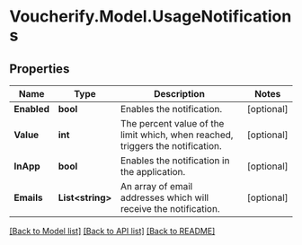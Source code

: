 # Voucherify.Model.UsageNotifications

## Properties

Name | Type | Description | Notes
------------ | ------------- | ------------- | -------------
**Enabled** | **bool** | Enables the notification. | [optional] 
**Value** | **int** | The percent value of the limit which, when reached, triggers the notification. | [optional] 
**InApp** | **bool** | Enables the notification in the application. | [optional] 
**Emails** | **List&lt;string&gt;** | An array of email addresses which will receive the notification. | [optional] 

[[Back to Model list]](../../README.md#documentation-for-models) [[Back to API list]](../../README.md#documentation-for-api-endpoints) [[Back to README]](../../README.md)

